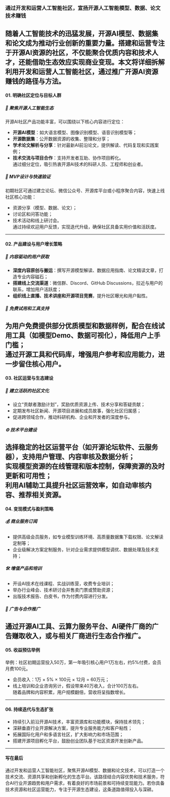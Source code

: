 ### 通过开发和运营人工智能社区，宣扬开源人工智能模型、数据、论文技术赚钱  
随着人工智能技术的迅猛发展，开源AI模型、数据集和论文成为推动行业创新的重要力量。搭建和运营专注于开源AI资源的社区，不仅能聚合优质内容和技术人才，还能借助生态效应实现商业变现。本文将详细拆解利用开发和运营人工智能社区，通过推广开源AI资源赚钱的路径与方法。  
---  
#### 01. 明确社区定位与目标人群  
##### 🎯 聚焦开源人工智能生态  
开源AI社区产品功能丰富，可以围绕以下核心内容进行定位：  
* **开源AI模型**：如大语言模型、图像识别模型、语音识别模型等；  
* **开源数据集**：公开数据资源的收集、整理和分享；  
* **学术论文解析与分享**：针对最新AI前沿论文，提供解读、代码复现和实践案例；  
* **技术交流与项目合作**：支持开发者互助、协作项目孵化。  
通过细分定位，吸引热衷开源AI技术的科研人员、工程师和创业者。  

##### 🌱 MVP设计与快速验证  
初期社区可通过建立论坛、微信公众号、开源库平台或小程序聚合内容，快速上线社区核心功能：  
* 资源分享（模型、数据、论文）；  
* 讨论区和问答功能；  
* 技术活动和线上研讨会。  
通过持续欢迎用户反馈，实现迭代升级，确保社区具备实用价值和活跃度。  
---  
#### 02. 产品建设与用户增长策略  
##### 📢 内容驱动的用户获取  
* **深度内容原创与搬运**：撰写开源模型解读、数据应用指南、论文精读文章，打造专业内容磁石；  
* **搭建线上交流渠道**：微信群、Discord、GitHub Discussions，拉近与用户的联系，增加用户活跃度；  
* **组织线上直播、技术讲座和开源项目竞赛**，提升社区曝光和用户黏性。  

##### 🎁 免费试用和工具支持  
为用户免费提供部分优质模型和数据样例，配合在线试用工具（如模型Demo、数据可视化），降低用户上手门槛；  
通过开源工具和代码库，增强用户参考和应用能力，进一步留住核心用户。  
---  
#### 03. 社区运营与生态建设  
##### 🤝 建立活跃的社区文化  
* 设立“贡献者激励计划”，奖励优质资源上传、技术分享和答疑贡献；  
* 定期发布社区新闻、开源项目进展和成员故事，强化社区归属感；  
* 促进跨领域合作，推动科研机构、企业和开发者的深度参与。  

##### ⚙️ 技术平台建设  
选择稳定的社区运营平台（如开源论坛软件、云服务器），支持用户管理、内容审核及数据分析；  
实现模型资源的在线管理和版本控制，保障资源的及时更新和可用性；  
利用AI辅助工具提升社区运营效率，如自动审核内容、推荐相关资源。  
---  
#### 04. 变现模式与盈利策略  
##### 💰 商业服务订阅  
* 提供高级会员服务，如专业模型训练环境、高质量数据集下载权限、论文解读定制等；  
* 企业级解决方案定制服务，针对企业需求提供模型调优、数据处理及技术支持；  

##### 🛠️ 增值产品和培训  
* 开设AI技术在线课程、实战训练营，收费专业培训；  
* 举办行业峰会、技术研讨会并售卖门票或赞助资源；  
* 出版技术报告、白皮书，作为付费内容进行分发。  

##### 🔗 广告与合作推广  
通过开源AI工具、云算力服务平台、AI硬件厂商的广告赚取收入，或与相关厂商进行生态合作推广。  
---  
#### 05. 收益预估举例  
举例：社区初期运营投入50万，第一年吸引核心用户1万左右，约5%付费，会员月费100元。  
* 会员收入：1万 × 5% × 100元 × 12月 = 60万元；  
* 线上培训和企业咨询另计，假设带来40万收入，合计100万左右。  
随着品牌和内容积累，用户规模翻倍，营收将呈指数增长。  
---  
#### 06. 持续迭代与生态扩张  
* 持续引入前沿开源AI技术，丰富资源库和功能模块，保持技术领先；  
* 深耕垂直行业开源解决方案，提升专业服务能力和客户粘性；  
* 拓展国际化用户和多语言社区，扩大影响力和市场范围；  
* 搭建开源项目孵化平台，鼓励创业团队基于社区资源开发创新产品。  
---  
#### 写在最后  
通过开发和运营人工智能社区，聚焦开源AI模型、数据和论文技术，可以打造一个技术交流、资源共享和创新孵化的生态平台。该路径结合内容优势和技术服务，符合AI行业开源趋势和用户需求，有着良好的市场前景和可持续变现能力。若你具备技术资源和社区运营能力，专注于开源生态建设，这条道路值得投入与深耕。